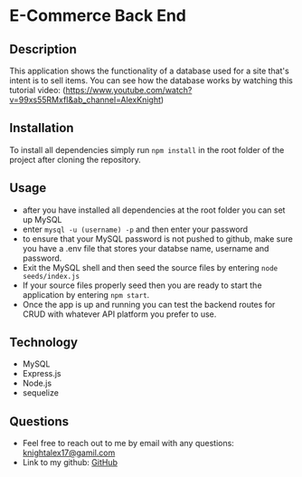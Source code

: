 # E-Commerce Back End 

## Description 
This application shows the functionality of a database used for a site that's intent is to sell items. You can see how the database works by watching this tutorial video:
(https://www.youtube.com/watch?v=99xs55RMxfI&ab_channel=AlexKnight)

## Installation 
To install all dependencies simply run `npm install` in the root folder of the project after cloning the repository.

## Usage 
- after you have installed all dependencies at the root folder you can set up MySQL
- enter `mysql -u (username) -p` and then enter your password
- to ensure that your MySQL password is not pushed to github, make sure you have a .env file that stores your databse name, username and password.
- Exit the MySQL shell and then seed the source files by entering `node seeds/index.js` 
- If your source files properly seed then you are ready to start the application by entering `npm start`. 
- Once the app is up and running you can test the backend routes for CRUD with whatever API platform you prefer to use. 

## Technology

- MySQL
- Express.js
- Node.js
- sequelize

## Questions

- Feel free to reach out to me by email with any questions: knightalex17@gamil.com
- Link to my github: [GitHub](https://github.com/Alknight17)